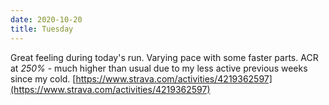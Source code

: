 ```yaml
---
date: 2020-10-20
title: Tuesday
---
```


Great feeling during today's run. Varying pace with some faster parts. ACR at *250%* - much higher than usual due to my less active previous weeks since my cold.
[https://www.strava.com/activities/4219362597](https://www.strava.com/activities/4219362597)
